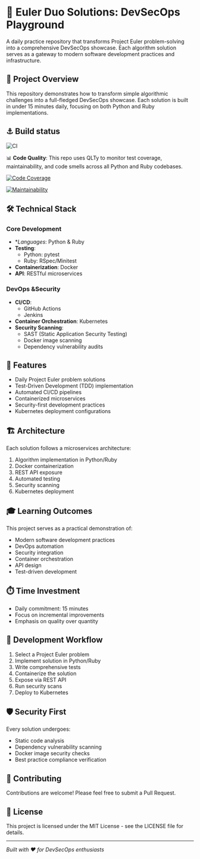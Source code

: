 # 🧠 Euler Duo Solutions: DevSecOps Playground

A daily practice repository that transforms Project Euler problem-solving into a comprehensive DevSecOps showcase. Each algorithm solution serves as a gateway to modern software development practices and infrastructure.

## 🎯 Project Overview

This repository demonstrates how to transform simple algorithmic challenges into a full-fledged DevSecOps showcase. Each solution is built in under 15 minutes daily, focusing on both Python and Ruby implementations.

## ⚓ Build status

![CI](https://github.com/Little-mighty-developer/euler-duo-solutions/actions/workflows/ci.yml/badge.svg)

📊 **Code Quality**: This repo uses QLTy to monitor test coverage, maintainability, and code smells across all Python and Ruby codebases.

[![Code Coverage](https://qlty.sh/badges/f731e74f-efe1-4175-bf11-c241b51ca9d3/test_coverage.svg)](https://qlty.sh/gh/Little-mighty-developer/projects/euler-duo-solutions)

[![Maintainability](https://qlty.sh/badges/f731e74f-efe1-4175-bf11-c241b51ca9d3/maintainability.svg)](https://qlty.sh/gh/Little-mighty-developer/projects/euler-duo-solutions)

## 🛠️ Technical Stack

### Core Development


- **Languages*: Python & Ruby
- **Testing**:
  - Python: pytest
  - Ruby: RSpec/Minitest
- **Containerization**: Docker
- **API**: RESTful microservices


### DevOps &Security

- **CI/CD**:
  - GitHub Actions
  - Jenkins
- **Container Orchestration**: Kubernetes
- **Security Scanning**:
  - SAST (Static Application Security Testing)
  - Docker image scanning
  - Dependency vulnerability audits

## 🚀 Features

- Daily Project Euler problem solutions
- Test-Driven Development (TDD) implementation
- Automated CI/CD pipelines
- Containerized microservices
- Security-first development practices
- Kubernetes deployment configurations

## 🏗️ Architecture


Each solution follows a microservices architecture:

1. Algorithm implementation in Python/Ruby
2. Docker containerization
3. REST API exposure
4. Automated testing
5. Security scanning
6. Kubernetes deployment


## 🎓 Learning Outcomes

This project serves as a practical demonstration of:

- Modern software development practices
- DevOps automation
- Security integration
- Container orchestration
- API design
- Test-driven development

## ⏱️ Time Investment

- Daily commitment: 15 minutes
- Focus on incremental improvements
- Emphasis on quality over quantity

## 🔄 Development Workflow

1. Select a Project Euler problem
2. Implement solution in Python/Ruby
3. Write comprehensive tests
4. Containerize the solution
5. Expose via REST API
6. Run security scans
7. Deploy to Kubernetes


## 🛡️ Security First

Every solution undergoes:

- Static code analysis
- Dependency vulnerability scanning
- Docker image security checks
- Best practice compliance verification

## 🤝 Contributing

Contributions are welcome! Please feel free to submit a Pull Request.

## 📝 License

This project is licensed under the MIT License - see the LICENSE file for details.

---

_Built with ❤️ for DevSecOps enthusiasts_

